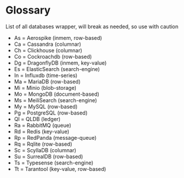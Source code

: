 
# Glossary

List of all databases wrapper, will break as needed, so use with caution

- As = Aerospike (inmem, row-based)
- Ca = Cassandra (columnar)
- Ch = Clickhouse (columnar)
- Co = Cockroachdb (row-based)
- Dg = DragonflyDB (inmem, key-value)
- Es = ElasticSearch (search-engine)
- In = Influxdb (time-series)
- Ma = MariaDB (row-based)
- Mi = Minio (blob-storage)
- Mo = MongoDB (document-based)
- Ms = MeiliSearch (search-engine)
- My = MySQL (row-based)
- Pg = PostgreSQL (row-based)
- Ql = QLDB (ledger)
- Ra = RabbitMQ (queue)
- Rd = Redis (key-value)
- Rp = RedPanda (message-queue)
- Rq = Rqlite (row-based)
- Sc = ScyllaDB (columnar)
- Su = SurrealDB (row-based)
- Ts = Typesense (search-engine)
- Tt = Tarantool (key-value, row-based)
